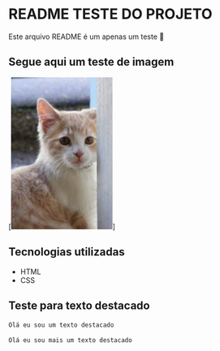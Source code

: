 # README TESTE DO PROJETO
Este arquivo README é um apenas um teste 👀

## Segue aqui um teste de imagem

[<img src= "./300.jfif" alt="imagem de gatinho">]

## Tecnologias utilizadas

- HTML
- CSS

## Teste para texto destacado

```
Olá eu sou um texto destacado
```

```
Olá eu sou mais um texto destacado
```